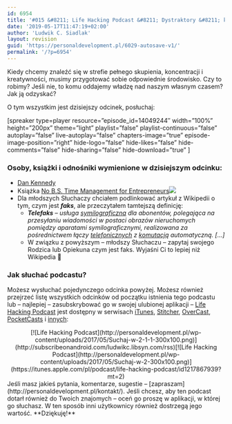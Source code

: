 ```yaml
---
id: 6954
title: '#015 &#8211; Life Hacking Podcast &#8211; Dystraktory &#8211; kto ma władzę nad Twoim CZASEM?'
date: '2019-05-17T11:47:19+02:00'
author: 'Ludwik C. Siadlak'
layout: revision
guid: 'https://personaldevelopment.pl/6029-autosave-v1/'
permalink: '/?p=6954'
---
```


Kiedy chcemy znaleźć się w strefie pełnego skupienia, koncentracji i kreatywności, musimy przygotować sobie odpowiednie środowisko. Czy to robimy? Jeśli nie, to komu oddajemy władzę nad naszym własnym czasem? Jak ją odzyskać?

O tym wszystkim jest dzisiejszy odcinek, posłuchaj:

\[spreaker type=player resource=”episode\_id=14049244″ width=”100%” height=”200px” theme=”light” playlist=”false” playlist-continuous=”false” autoplay=”false” live-autoplay=”false” chapters-image=”true” episode-image-position=”right” hide-logo=”false” hide-likes=”false” hide-comments=”false” hide-sharing=”false” hide-download=”true” \]

### Osoby, książki i odnośniki wymienione w dzisiejszym odcinku:

- [Dan Kennedy](https://gkic.com/)
- Książka [No B.S. Time Management for Entrepreneurs](http://amzn.to/2rVzH3V)[![](http://personaldevelopment.pl/wp-content/uploads/2017/05/dan-kennedy-time-1-1.jpg)](http://amzn.to/2rVzH3V)
- Dla młodszych Słuchaczy chciałem podlinkować artykuł z Wikipedii o tym, czym jest ***faks***, ale przeczytałem tamtejszą definicję: 
    - ***Telefaks** – usługa [symilograficzna](https://www.wikiwand.com/pl/Symilografia) dla abonentów, polegająca na przesyłaniu wiadomości w postaci obrazów nieruchomych pomiędzy aparatami symilograficznymi, realizowana za pośrednictwem łączy [telefonicznych](https://www.wikiwand.com/pl/Telefon "Telefon") z [komutacją](https://www.wikiwand.com/pl/Komutacja) automatyczną. \[…\]*
    - W związku z powyższym – młodszy Słuchaczu – zapytaj swojego Rodzica lub Opiekuna czym jest faks. Wyjaśni Ci to lepiej niż Wikipedia 🙂

### Jak słuchać podcastu?

Możesz wysłuchać pojedynczego odcinka powyżej. Możesz również przejrzeć listę wszystkich odcinków od początku istnienia tego podcastu lub – najlepiej – zasubskrybować go w swojej ulubionej aplikacji – [Life Hacking Podcast](http://personaldevelopment.pl/podcast/) jest dostępny w serwisach [iTunes](https://itunes.apple.com/pl/podcast/life-hacking-podcast/id1217867939?mt=2), [Stitcher](http://app.stitcher.com/browse/feed/134392/details), [OverCast](https://overcast.fm/itunes1217867939/life-hacking-podcast), [PocketCasts](http://subscribeonandroid.com/ludwikc.libsyn.com/rss) i [innych](http://subscribeonandroid.com/feeds.feedburner.com/ludwikc-lhp):

<div style="text-align: center;">[![Life Hacking Podcast](http://personaldevelopment.pl/wp-content/uploads/2017/05/Suchaj-w-2-1-1-300x100.png)](http://subscribeonandroid.com/ludwikc.libsyn.com/rss)[![Life Hacking Podcast](http://personaldevelopment.pl/wp-content/uploads/2017/05/Suchaj-w-2-300x100.png)](https://itunes.apple.com/pl/podcast/life-hacking-podcast/id1217867939?mt=2)

</div>Jeśli masz jakieś pytania, komentarze, sugestie – [zapraszam](http://personaldevelopment.pl/kontakt/). Jeśli chcesz, aby ten podcast dotarł również do Twoich znajomych – oceń go proszę w aplikacji, w której go słuchasz. W ten sposób inni użytkownicy również dostrzegą jego wartość. **Dziękuję!**